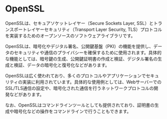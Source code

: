 # OpenSSL

OpenSSLは、セキュアソケットレイヤー（Secure Sockets Layer, SSL）とトランスポートレイヤーセキュリティ（Transport Layer Security, TLS）プロトコルを実装するためのオープンソースのソフトウェアライブラリです。

OpenSSLは、暗号化やデジタル署名、公開鍵基盤（PKI）の機能を提供し、データのセキュリティや通信のプライバシーを確保するために使用されます。具体的な機能としては、暗号鍵の生成、公開鍵証明書の作成と検証、デジタル署名の生成と検証、データの暗号化と復号化などがあります。

OpenSSLは広く使われており、多くのプロトコルやアプリケーションでセキュリティの実装に利用されています。具体的な使用例としては、WebサーバーでのSSL/TLS通信の設定や、暗号化された通信を行うネットワークプロトコルの開発などがあります。

なお、OpenSSLはコマンドラインツールとしても提供されており、証明書の生成や暗号化などの操作をコマンドラインで行うこともできます。